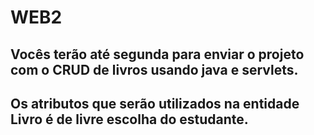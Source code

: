 # WEB2

## Vocês terão até segunda para enviar o projeto com o CRUD de livros usando java e servlets. 

## Os atributos que serão utilizados na entidade Livro é de livre escolha do estudante.